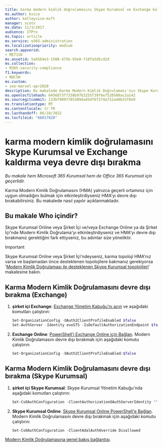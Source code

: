 ```yaml
---
title: karma modern kimlik doğrulamasını Skype Kurumsal ve Exchange kaldırma veya devre dışı bırakma
ms.author: kvice
author: kelleyvice-msft
manager: scotv
ms.date: 11/3/2017
audience: ITPro
ms.topic: article
ms.service: o365-administration
ms.localizationpriority: medium
search.appverid:
- MET150
ms.assetid: 5a91b9e3-1508-475b-93e0-710fa5d5cd2d
ms.collection:
- M365-security-compliance
f1.keywords:
- NOCSH
ms.custom:
- seo-marvel-apr2020
description: Bu makalede Karma Modern Kimlik Doğrulaması'nın Skype Kurumsal ve Exchange'den nasıl kaldırılacağı veya devre dışı bırakılacağı açıklanmaktadır.
ms.openlocfilehash: 6456873f7338b97b3255f3976e7520580ac2a142
ms.sourcegitcommit: 133bf9097785309da45df6f374a712a48b33f8e9
ms.translationtype: MT
ms.contentlocale: tr-TR
ms.lasthandoff: 06/10/2022
ms.locfileid: "66017820"
---
```

# <a name="removing-or-disabling-hybrid-modern-authentication-from-skype-for-business-and-exchange"></a>karma modern kimlik doğrulamasını Skype Kurumsal ve Exchange kaldırma veya devre dışı bırakma

*Bu makale hem Microsoft 365 Kurumsal hem de Office 365 Kurumsal için geçerlidir.*

Karma Modern Kimlik Doğrulamasını (HMA) yalnızca geçerli ortamınız için uygun olmadığını bulmak için etkinleştirdiyseniz HMA'yı devre dışı bırakabilirsiniz. Bu makalede nasıl yapılır açıklanmaktadır.

## <a name="who-is-this-article-for"></a>Bu makale Who içindir?

Skype Kurumsal Online veya Şirket İçi ve/veya Exchange Online ya da Şirket İçi'nde Modern Kimlik Doğrulama'yı etkinleştirdiyseniz ve HMA'yı devre dışı bırakmanız gerektiğini fark ettiyseniz, bu adımlar size yöneliktir.

> [!IMPORTANT]
> Skype Kurumsal Online veya Şirket İçi'ndeyseniz, karma topoloji HMA'nız varsa ve başlamadan önce desteklenen topolojilere bakmanız gerekiyorsa '[Modern Kimlik Doğrulaması ile desteklenen Skype Kurumsal topolojileri](/skypeforbusiness/plan-your-deployment/modern-authentication/topologies-supported)' makalesine bakın.

## <a name="how-to-disable-hybrid-modern-authentication-exchange"></a>Karma Modern Kimlik Doğrulamasını devre dışı bırakma (Exchange)

1. **şirket içi Exchange**: [Exchange Yönetim Kabuğu'nı açın](/powershell/exchange/open-the-exchange-management-shell) ve aşağıdaki komutları çalıştırın:

   ```powershell
   Set-OrganizationConfig -OAuth2ClientProfileEnabled $false
   Set-AuthServer -Identity evoSTS -IsDefaultAuthorizationEndpoint $false
   ```

2. **Exchange Online**: [PowerShell'i Exchange Online için Bağlan](/powershell/exchange/connect-to-exchange-online-powershell). Modern Kimlik Doğrulamasını devre dışı bırakmak için aşağıdaki komutu çalıştırın:

   ```powershell
   Set-OrganizationConfig -OAuth2ClientProfileEnabled:$false
   ```

## <a name="how-to-disable-hybrid-modern-authentication-skype-for-business"></a>Karma Modern Kimlik Doğrulamasını devre dışı bırakma (Skype Kurumsal)

1. **şirket içi Skype Kurumsal**: Skype Kurumsal Yönetim Kabuğu'nda aşağıdaki komutları çalıştırın:

   ```powershell
   Set-CsOAuthConfiguration -ClientAuthorizationOAuthServerIdentity ""
   ```

2. **Skype Kurumsal Online**: [Skype Kurumsal Online PowerShell'e Bağlan](manage-skype-for-business-online-with-microsoft-365-powershell.md). Modern Kimlik Doğrulamasını devre dışı bırakmak için aşağıdaki komutu çalıştırın:

   ```powershell
   Set-CsOAuthConfiguration -ClientAdalAuthOverride Disallowed
   ```

[Modern Kimlik Doğrulamasına genel bakış bağlantısı](hybrid-modern-auth-overview.md).
